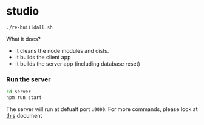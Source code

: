 # studio

```sh
./re-buiildall.sh
```

What it does?

* It cleans the node modules and dists.
* It builds the client app
* It builds the server app (including database reset)

### Run the server

```sh
cd server
npm run start
```

The server will run at defualt port `:9000`. For more commands, please look at [this](./server/README.md) document